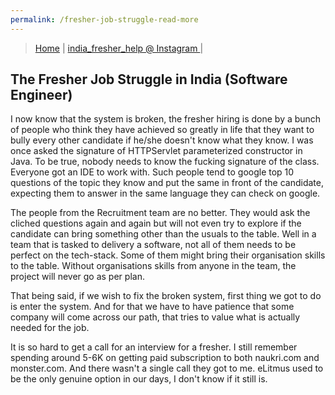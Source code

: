 ```yaml
---
permalink: /fresher-job-struggle-read-more
---
```


> [Home](https://bnarula.github.io/fresher-help/) | 
> [india_fresher_help @ Instagram ](https://www.instagram.com/india_fresher_help/) | 

## The Fresher Job Struggle in India (Software Engineer)

I now know that the system is broken, the fresher hiring is done by a bunch of people who think they have achieved so greatly in life that they want to bully every other candidate if he/she doesn't know what they know. I was once asked the signature of HTTPServlet parameterized constructor in Java. To be true, nobody needs to know the fucking signature of the class. Everyone got an IDE to work with. Such people tend to google top 10 questions of the topic they know and put the same in front of the candidate, expecting them to answer in the same language they can check on google. 

The people from the Recruitment team are no better. They would ask the cliched questions again and again but will not even try to explore if the candidate can bring something other than the usuals to the table. Well in a team that is tasked to delivery a software, not all of them needs to be perfect on the tech-stack. Some of them might bring their organisation skills to the table. Without organisations skills from anyone in the team, the project will never go as per plan. 

That being said, if we wish to fix the broken system, first thing we got to do is enter the system. And for that we have to have patience that some company will come across our path, that tries to value what is actually needed for the job.

It is so hard to get a call for an interview for a fresher. I still remember spending around 5-6K on getting paid subscription to both naukri.com and monster.com. And there wasn't a single call they got to me. eLitmus used to be the only genuine option in our days, I don't know if it still is. 
